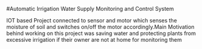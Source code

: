 #Automatic Irrigation Water Supply Monitoring and Control System

IOT based Project connected to sensor and motor which senses the moisture of soil and switches on/off the motor accordingly.Main Motivation behind working on this project was saving water and protecting plants from excessive irrigation if their owner are not at home for monitoring them
